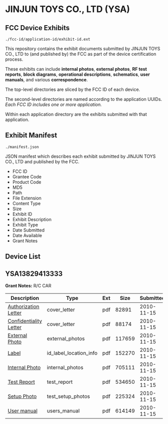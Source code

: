 # JINJUN TOYS CO., LTD (YSA)
## FCC Device Exhibits

```
./fcc-id/application-id/exhibit-id.ext
```

This repository contains the exhibit documents submitted by JINJUN TOYS CO., LTD to (and published by) the FCC as part of the device certification process.

These exhibits can include **internal photos**, **external photos**, **RF test reports**, **block diagrams**, **operational descriptions**, **schematics**, **user manuals**, and various **correspondence**.

The top-level directories are sliced by the FCC ID of each device.

The second-level directories are named according to the application UUIDs. *Each FCC ID includes one or more application.*

Within each application directory are the exhibits submitted with that application. 

## Exhibit Manifest

```
./manifest.json
```

JSON manifest which describes each exhibit submitted by JINJUN TOYS CO., LTD and published by the FCC.

- FCC ID
- Grantee Code
- Product Code
- MD5
- Path
- File Extension
- Content Type
- Size
- Exhibit ID
- Exhibit Description
- Exhibit Type
- Date Submitted
- Date Available
- Grant Notes

## Device List
## YSA13829413333
**Grant Notes:** R/C CAR

| Description | Type | Ext | Size | Submitted | Available |
| ----------- | ---- | --- | ---- | --------- | --------- |
| [Authorization Letter](YSA13829413333/0ef6508f49b9b054d336daafef0ebbe5/1376236.pdf) | cover_letter | pdf | 82891 | 2010-11-15 | 2010-11-15 |
| [Confidentiality Letter](YSA13829413333/0ef6508f49b9b054d336daafef0ebbe5/1376245.pdf) | cover_letter | pdf | 88174 | 2010-11-15 | 2010-11-15 |
| [External Photo](YSA13829413333/0ef6508f49b9b054d336daafef0ebbe5/1376237.pdf) | external_photos | pdf | 117659 | 2010-11-15 | 2010-11-15 |
| [Label](YSA13829413333/0ef6508f49b9b054d336daafef0ebbe5/1376238.pdf) | id_label_location_info | pdf | 152270 | 2010-11-15 | 2010-11-15 |
| [Internal Photo](YSA13829413333/0ef6508f49b9b054d336daafef0ebbe5/1376239.pdf) | internal_photos | pdf | 705111 | 2010-11-15 | 2010-11-15 |
| [Test Report](YSA13829413333/0ef6508f49b9b054d336daafef0ebbe5/1376242.pdf) | test_report | pdf | 534650 | 2010-11-15 | 2010-11-15 |
| [Setup Photo](YSA13829413333/0ef6508f49b9b054d336daafef0ebbe5/1376243.pdf) | test_setup_photos | pdf | 225324 | 2010-11-15 | 2010-11-15 |
| [User manual](YSA13829413333/0ef6508f49b9b054d336daafef0ebbe5/1376244.pdf) | users_manual | pdf | 614149 | 2010-11-15 | 2010-11-15 |
